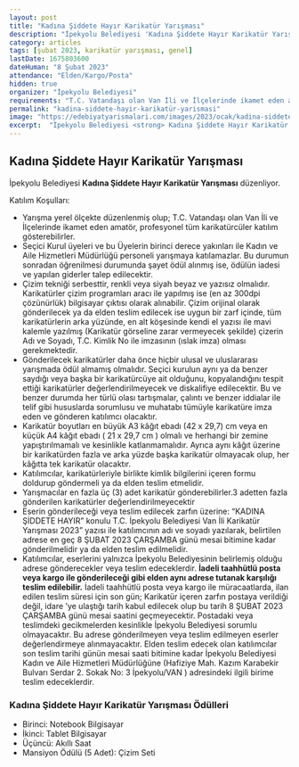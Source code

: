 ```yaml
---
layout: post
title: "Kadına Şiddete Hayır Karikatür Yarışması"
description: "İpekyolu Belediyesi 'Kadına Şiddete Hayır Karikatür Yarışması' düzenliyor."
category: articles
tags: [şubat 2023, karikatür yarışması, genel]
lastDate: 1675803600
dateHuman: "8 Şubat 2023"
attendance: "Elden/Kargo/Posta"
hidden: true
organizer: "İpekyolu Belediyesi"
requirements: "T.C. Vatandaşı olan Van İli ve İlçelerinde ikamet eden amatör, profesyonel tüm karikatürcüler katılabilir."
permalink: "kadina-siddete-hayir-karikatür-yarismasi"
image: "https://edebiyatyarismalari.com/images/2023/ocak/kadina-siddete-hayir-karikatür-yarismasi.jpg"
excerpt:  "İpekyolu Belediyesi <strong> Kadına Şiddete Hayır Karikatür Yarışması </strong> düzenliyor."
---
```


## Kadına Şiddete Hayır Karikatür Yarışması
İpekyolu Belediyesi **Kadına Şiddete Hayır Karikatür Yarışması** düzenliyor.  

Katılım Koşulları:
- Yarışma yerel ölçekte düzenlenmiş olup; T.C. Vatandaşı olan Van İli ve İlçelerinde ikamet eden amatör,
profesyonel tüm karikatürcüler katılım gösterebilirler.
- Seçici Kurul üyeleri ve bu Üyelerin birinci derece yakınları ile Kadın ve Aile Hizmetleri Müdürlüğü personeli
yarışmaya katılamazlar. Bu durumun sonradan öğrenilmesi durumunda şayet ödül alınmış ise, ödülün iadesi ve
yapılan giderler talep edilecektir.
- Çizim tekniği serbesttir, renkli veya siyah beyaz ve yazısız olmalıdır. Karikatürler çizim programları aracı ile yapılmış ise (en az 300dpi çözünürlük) bilgisayar çıktısı olarak alınabilir. Çizim orijinal olarak gönderilecek ya da elden teslim edilecek ise uygun bir zarf içinde, tüm karikatürlerin arka yüzünde, en alt köşesinde kendi el yazısı ile mavi kalemle yazılmış (Karikatür görseline zarar vermeyecek şekilde) çizerin Adı ve Soyadı, T.C. Kimlik No ile imzasının (ıslak imza) olması gerekmektedir.
- Gönderilecek karikatürler daha önce hiçbir ulusal ve uluslararası yarışmada ödül almamış olmalıdır. Seçici
kurulun aynı ya da benzer saydığı veya başka bir karikatürcüye ait olduğunu, kopyalandığını tespit ettiği
karikatürler değerlendirilmeyecek ve diskalifiye edilecektir. Bu ve benzer durumda her türlü olası tartışmalar,
çalıntı ve benzer iddialar ile telif gibi hususlarda sorumlusu ve muhatabı tümüyle karikatüre imza eden ve
gönderen katılımcı olacaktır.
- Karikatür boyutları en büyük A3 kâğıt ebadı (42 x 29,7) cm veya en küçük A4 kâğıt ebadı ( 21 x 29,7 cm ) olmalı ve herhangi bir zemine yapıştırılmamalı ve kesinlikle katlanmamalıdır. Ayrıca aynı kâğıt üzerine bir karikatürden fazla ve arka yüzde başka karikatür olmayacak olup, her kâğıtta tek karikatür olacaktır.
- Katılımcılar, karikatürleriyle birlikte kimlik bilgilerini içeren formu doldurup göndermeli ya da elden
teslim etmelidir.
- Yarışmacılar en fazla üç (3) adet karikatür gönderebilirler.3 adetten fazla gönderilen karikatürler
değerlendirilmeyecektir
- Eserin gönderileceği veya teslim edilecek zarfın üzerine: “KADINA ŞİDDETE HAYIR” konulu T.C. İpekyolu Belediyesi Van İli Karikatür Yarışması 2023” yazısı ile katılımcının adı ve soyadı yazılarak, belirtilen adrese en geç 8 ŞUBAT 2023 ÇARŞAMBA günü mesai bitimine kadar gönderilmelidir ya da elden teslim edilmelidir.
- Katılımcılar, eserlerini yalnızca İpekyolu Belediyesinin belirlemiş olduğu adrese gönderecekler veya teslim
edeceklerdir. **İadeli taahhütlü posta veya kargo ile gönderileceği gibi elden aynı adrese tutanak karşılığı teslim edilebilir.** İadeli taahhütlü posta veya kargo ile müracaatlarda, ilan edilen teslim süresi için son gün; Karikatür içeren zarfın postaya verildiği değil, idare ’ye ulaştığı tarih kabul edilecek olup bu tarih 8 ŞUBAT 2023 ÇARŞAMBA günü mesai saatini geçmeyecektir. Postadaki veya teslimdeki gecikmelerden kesinlikle İpekyolu Belediyesi sorumlu olmayacaktır. Bu adrese gönderilmeyen veya teslim edilmeyen eserler değerlendirmeye alınmayacaktır. Elden teslim edecek olan katılımcılar son teslim tarihi günün mesai saati bitimine kadar İpekyolu Belediyesi Kadın ve Aile Hizmetleri Müdürlüğüne (Hafiziye Mah. Kazım Karabekir Bulvarı Serdar 2. Sokak No: 3 İpekyolu/VAN ) adresindeki ilgili birime teslim edeceklerdir.


### Kadına Şiddete Hayır Karikatür Yarışması Ödülleri
- Birinci: Notebook Bilgisayar
- İkinci: Tablet Bilgisayar
- Üçüncü: Akıllı Saat
- Mansiyon Ödülü (5 Adet): Çizim Seti
